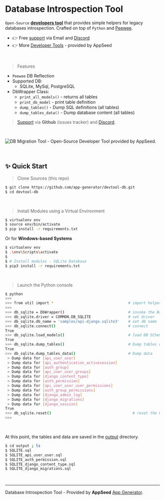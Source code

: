 # Database Introspection Tool

`Open-Source` **[developers tool](https://appseed.us/developer-tools/)** that provides simple helpers for legacy databases introspection. Crafted on top of `Python` and [Peewee](http://docs.peewee-orm.com/en/latest/).

- 👉 Free [support](https://appseed.us/support/) via Email and [Discord](https://discord.gg/fZC6hup)
- 👉 More [Developer Tools](https://appseed.us/developer-tools/) - provided by AppSeed

<br />

> Features

- `Peewee` DB Reflection
- Supported DB:
  - SQLite, MySql, PostgreSQL
- DbWrapper Class:
  - `print_all_models()` - returns all tables
  - `print_db_model` - print table definition
  - `dump_tables()` - Dump SQL definitions (all tables) 
  - `dump_tables_data()` - Dump database content (all tables)


> [Support](https://appseed.us/support) via **Github** (issues tracker) and [Discord](https://discord.gg/fZC6hup).
 
<br />

![DB Migration Tool - Open-Source Developer Tool provided by AppSeed.](https://user-images.githubusercontent.com/51070104/153570755-dde19fba-03ca-4eed-a156-6a8efb1ef949.png)

<br />

## ✨ Quick Start

> Clone Sources (this repo)

```bash
$ git clone https://github.com/app-generator/devtool-db.git
$ cd devtool-db
```

<br />

> Install Modules using a Virtual Environment

```bash
$ virtualenv env
$ source env/bin/activate
$ pip install -r requirements.txt
```

Or for **Windows-based Systems**

```bash
$ virtualenv env
$ .\env\Scripts\activate
$
$ # Install modules - SQLite Database
$ pip3 install -r requirements.txt
```

<br />

> Launch the Python console

```bash
$ python
>>> 
>>> from util import *                                  # import helpers      
>>>                    
>>> db_sqlite = DbWrapper()                             # invoke the Base Class  
>>> db_sqlite.driver = COMMON.DB_SQLITE                 # set driver
>>> db_sqlite.db_name = 'samples/api-django.sqlite3'    # set db name
>>> db_sqlite.connect()                                 # connect 
True 
>>> db_sqlite.load_models()                             # load DB SChema 
True
>>> db_sqlite.dump_tables()                             # Dump tables definitions 
True
>>> db_sqlite.dump_tables_data()                        # Dump data
 > Dump data for [api_user_user]
 > Dump data for [api_authentication_activesession]
 > Dump data for [auth_group]
 > Dump data for [api_user_user_groups]
 > Dump data for [django_content_type]
 > Dump data for [auth_permission]
 > Dump data for [api_user_user_user_permissions]
 > Dump data for [auth_group_permissions]
 > Dump data for [django_admin_log]
 > Dump data for [django_migrations]
 > Dump data for [django_session]
True
>>> db_sqlite.reset()                                     # reset the Class data  
>>>
```

<br />

At this point, the tables and data are saved in the [output](https://github.com/app-generator/devtool-db/tree/main/output) directory.

```bash
$ cd output ; ls 
$ SQLITE.sql
$ SQLITE_api_user_user.sql
$ SQLITE_auth_permission.sql
$ SQLITE_django_content_type.sql
$ SQLITE_django_migrations.sql
```

<br />

--- 
Database Introspection Tool - Provided by **AppSeed** [App Generator](https://appseed.us/app-generator).
